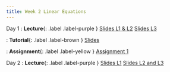 ```yaml
---
title: Week 2 Linear Equations
---
```


Day 1
: **Lecture**{: .label .label-purple }
[Slides L1 & L2](https://yijiezcn.github.io/MAT2041-25S/assets/slides/L1/Lecture3.pdf)
[Slides L3](https://yijiezcn.github.io/MAT2041-25S/assets/slides/L3/Lecturen3.pdf)

: **Tutorial**{: .label .label-brown }
[Slides](https://yijiezcn.github.io/MAT2041-25S/assets/tutorials/tut1.pptx)

: **Assignment**{: .label .label-yellow }
[Assignment 1](https://yijiezcn.github.io/MAT2041-25S/assets/assignments/assignment1.pdf)

Day 2
: **Lecture**{: .label .label-purple }
[Slides L1](https://yijiezcn.github.io/MAT2041-25S/assets/slides/L1/Lecture4.pdf)
[Slides L2 and L3](https://yijiezcn.github.io/MAT2041-25S/assets/slides/L3/Lecture4.pdf)
  
